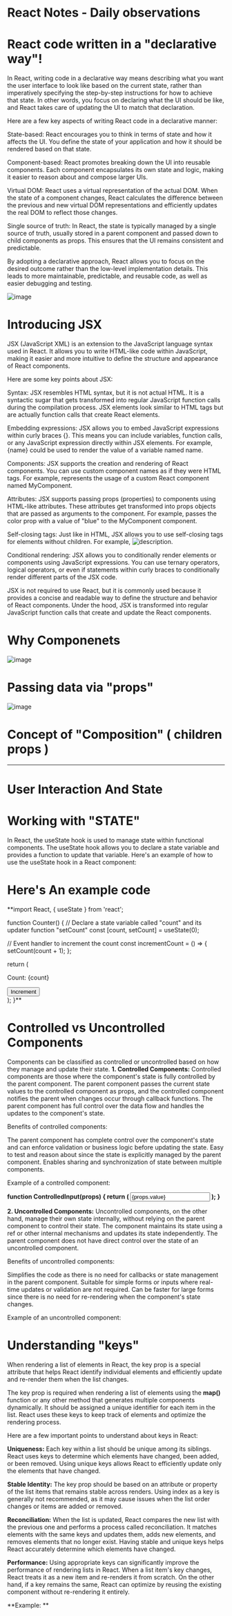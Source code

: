 # React Notes - Daily observations 

# React code written in a "declarative way"!

In React, writing code in a declarative way means describing what you want the user interface to look like based on the current state, rather than imperatively specifying the step-by-step instructions for how to achieve that state. In other words, you focus on declaring what the UI should be like, and React takes care of updating the UI to match that declaration.

Here are a few key aspects of writing React code in a declarative manner:

State-based: React encourages you to think in terms of state and how it affects the UI. You define the state of your application and how it should be rendered based on that state.

Component-based: React promotes breaking down the UI into reusable components. Each component encapsulates its own state and logic, making it easier to reason about and compose larger UIs.

Virtual DOM: React uses a virtual representation of the actual DOM. When the state of a component changes, React calculates the difference between the previous and new virtual DOM representations and efficiently updates the real DOM to reflect those changes.

Single source of truth: In React, the state is typically managed by a single source of truth, usually stored in a parent component and passed down to child components as props. This ensures that the UI remains consistent and predictable.

By adopting a declarative approach, React allows you to focus on the desired outcome rather than the low-level implementation details. This leads to more maintainable, predictable, and reusable code, as well as easier debugging and testing.

![image](https://github.com/Rahulnayi04/Notes/assets/112021214/e82f0b51-9458-40ec-8480-557d6e82daa8)


# Introducing JSX

JSX (JavaScript XML) is an extension to the JavaScript language syntax used in React. It allows you to write HTML-like code within JavaScript, making it easier and more intuitive to define the structure and appearance of React components.

Here are some key points about JSX:

Syntax: JSX resembles HTML syntax, but it is not actual HTML. It is a syntactic sugar that gets transformed into regular JavaScript function calls during the compilation process. JSX elements look similar to HTML tags but are actually function calls that create React elements.

Embedding expressions: JSX allows you to embed JavaScript expressions within curly braces {}. This means you can include variables, function calls, or any JavaScript expression directly within JSX elements. For example, {name} could be used to render the value of a variable named name.

Components: JSX supports the creation and rendering of React components. You can use custom component names as if they were HTML tags. For example, <MyComponent /> represents the usage of a custom React component named MyComponent.

Attributes: JSX supports passing props (properties) to components using HTML-like attributes. These attributes get transformed into props objects that are passed as arguments to the component. For example, <MyComponent color="blue" /> passes the color prop with a value of "blue" to the MyComponent component.

Self-closing tags: Just like in HTML, JSX allows you to use self-closing tags for elements without children. For example, <img src="image.jpg" alt="description" />.

Conditional rendering: JSX allows you to conditionally render elements or components using JavaScript expressions. You can use ternary operators, logical operators, or even if statements within curly braces to conditionally render different parts of the JSX code.

JSX is not required to use React, but it is commonly used because it provides a concise and readable way to define the structure and behavior of React components. Under the hood, JSX is transformed into regular JavaScript function calls that create and update the React components.

# Why Componenets 

![image](https://github.com/Rahulnayi04/Notes/assets/112021214/23eac32c-3099-41f3-bec0-9a2524d03673)
 
# Passing data via "props"

![image](https://github.com/Rahulnayi04/Notes/assets/112021214/b92826fc-2ec3-4878-a5b1-905fc0c8af4d)

# Concept of "Composition" ( children props )
---------------------------------------------

# User Interaction And State

# Working with "STATE"

In React, the useState hook is used to manage state within functional components. The useState hook allows you to declare a state variable and provides a function to update that variable. Here's an example of how to use the useState hook in a React component:


# Here's An example code 
**import React, { useState } from 'react';

function Counter() {
  // Declare a state variable called "count" and its updater function "setCount"
  const [count, setCount] = useState(0);

  // Event handler to increment the count
  const incrementCount = () => {
    setCount(count + 1);
  };

  return (
    <div>
      <p>Count: {count}</p>
      <button onClick={incrementCount}>Increment</button>
    </div>
  );
}**

# Controlled vs Uncontrolled Components

Components can be classified as controlled or uncontrolled based on how they manage and update their state.
**1. Controlled Components:**
Controlled components are those where the component's state is fully controlled by the parent component. The parent component passes the current state values to the controlled component as props, and the controlled component notifies the parent when changes occur through callback functions. The parent component has full control over the data flow and handles the updates to the component's state.

Benefits of controlled components:

The parent component has complete control over the component's state and can enforce validation or business logic before updating the state.
Easy to test and reason about since the state is explicitly managed by the parent component.
Enables sharing and synchronization of state between multiple components.

Example of a controlled component:

**function ControlledInput(props) {
  return (
    <input
      value={props.value}
      onChange={props.onChange}
    />
  );
}**

**2. Uncontrolled Components:**
Uncontrolled components, on the other hand, manage their own state internally, without relying on the parent component to control their state. The component maintains its state using a ref or other internal mechanisms and updates its state independently. The parent component does not have direct control over the state of an uncontrolled component.

Benefits of uncontrolled components:

Simplifies the code as there is no need for callbacks or state management in the parent component.
Suitable for simple forms or inputs where real-time updates or validation are not required.
Can be faster for large forms since there is no need for re-rendering when the component's state changes.

Example of an uncontrolled component:


# Understanding "keys"

When rendering a list of elements in React, the key prop is a special attribute that helps React identify individual elements and efficiently update and re-render them when the list changes.

The key prop is required when rendering a list of elements using the **map()** function or any other method that generates multiple components dynamically. It should be assigned a unique identifier for each item in the list. React uses these keys to keep track of elements and optimize the rendering process.

Here are a few important points to understand about keys in React:

**Uniqueness:** Each key within a list should be unique among its siblings. React uses keys to determine which elements have changed, been added, or been removed. Using unique keys allows React to efficiently update only the elements that have changed.

**Stable Identity:** The key prop should be based on an attribute or property of the list items that remains stable across renders. Using index as a key is generally not recommended, as it may cause issues when the list order changes or items are added or removed.

**Reconciliation:** When the list is updated, React compares the new list with the previous one and performs a process called reconciliation. It matches elements with the same keys and updates them, adds new elements, and removes elements that no longer exist. Having stable and unique keys helps React accurately determine which elements have changed.

**Performance:** Using appropriate keys can significantly improve the performance of rendering lists in React. When a list item's key changes, React treats it as a new item and re-renders it from scratch. On the other hand, if a key remains the same, React can optimize by reusing the existing component without re-rendering it entirely.

**Example: **








